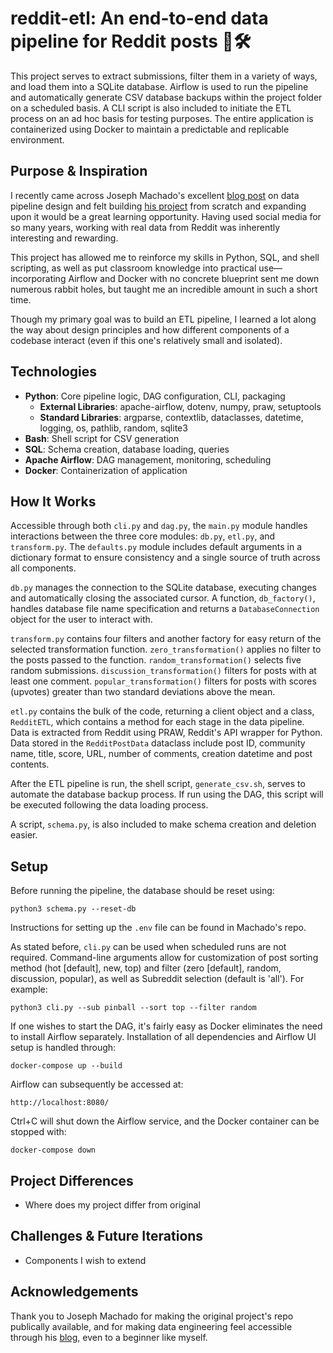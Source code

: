 # reddit-etl: An end-to-end data pipeline for Reddit posts 📝🛠️
This project serves to extract submissions, filter them in a variety of ways, and load them into a SQLite database. Airflow is used to run the pipeline and automatically generate CSV database backups within the project folder on a scheduled basis. A CLI script is also included to initiate the ETL process on an ad hoc basis for testing purposes. The entire application is containerized using Docker to maintain a predictable and replicable environment.

## Purpose & Inspiration
I recently came across Joseph Machado's excellent [blog post](https://www.startdataengineering.com/post/code-patterns/) on data pipeline design and felt building [his project](https://github.com/josephmachado/socialetl) from scratch and expanding upon it would be a great learning opportunity. Having used social media for so many years, working with real data from Reddit was inherently interesting and rewarding.

This project has allowed me to reinforce my skills in Python, SQL, and shell scripting, as well as put classroom knowledge into practical use—incorporating Airflow and Docker with no concrete blueprint sent me down numerous rabbit holes, but taught me an incredible amount in such a short time.

Though my primary goal was to build an ETL pipeline, I learned a lot along the way about design principles and how different components of a codebase interact (even if this one's relatively small and isolated).

## Technologies
* **Python**: Core pipeline logic, DAG configuration, CLI, packaging
    * **External Libraries**: apache-airflow, dotenv, numpy, praw, setuptools
    * **Standard Libraries**: argparse, contextlib, dataclasses, datetime, logging, os, pathlib, random, sqlite3
* **Bash**: Shell script for CSV generation
* **SQL**: Schema creation, database loading, queries
* **Apache Airflow**: DAG management, monitoring, scheduling
* **Docker**: Containerization of application

## How It Works
Accessible through both ```cli.py``` and ```dag.py```, the ```main.py``` module handles interactions between the three core modules: ```db.py```, ```etl.py```, and ```transform.py```. The ```defaults.py``` module includes default arguments in a dictionary format to ensure consistency and a single source of truth across all components.

```db.py``` manages the connection to the SQLite database, executing changes and automatically closing the associated cursor. A function, ```db_factory()```, handles database file name specification and returns a ```DatabaseConnection``` object for the user to interact with.

```transform.py``` contains four filters and another factory for easy return of the selected transformation function. ```zero_transformation()``` applies no filter to the posts passed to the function. ```random_transformation()``` selects five random submissions. ```discussion_transformation()``` filters for posts with at least one comment. ```popular_transformation()``` filters for posts with scores (upvotes) greater than two standard deviations above the mean.

```etl.py``` contains the bulk of the code, returning a client object and a class, ```RedditETL```, which contains a method for each stage in the data pipeline. Data is extracted from Reddit using PRAW, Reddit's API wrapper for Python. Data stored in the ```RedditPostData``` dataclass include post ID, community name, title, score, URL, number of comments, creation datetime and post contents.

After the ETL pipeline is run, the shell script, ```generate_csv.sh```, serves to automate the database backup process. If run using the DAG, this script will be executed following the data loading process.

A script, ```schema.py```, is also included to make schema creation and deletion easier.

## Setup
Before running the pipeline, the database should be reset using:

```python3 schema.py --reset-db```

Instructions for setting up the ```.env``` file can be found in Machado's repo. 

As stated before, ```cli.py``` can be used when scheduled runs are not required. Command-line arguments allow for customization of post sorting method (hot [default], new, top) and filter (zero [default], random, discussion, popular), as well as Subreddit selection (default is 'all'). For example:

```python3 cli.py --sub pinball --sort top --filter random```

If one wishes to start the DAG, it's fairly easy as Docker eliminates the need to install Airflow separately. Installation of all dependencies and Airflow UI setup is handled through:

```docker-compose up --build```

Airflow can subsequently be accessed at:

```http://localhost:8080/```

Ctrl+C will shut down the Airflow service, and the Docker container can be stopped with:

```docker-compose down```

## Project Differences
* Where does my project differ from original

## Challenges & Future Iterations
* Components I wish to extend

## Acknowledgements
Thank you to Joseph Machado for making the original project's repo publically available, and for making data engineering feel accessible through his [blog](https://www.startdataengineering.com/), even to a beginner like myself.
